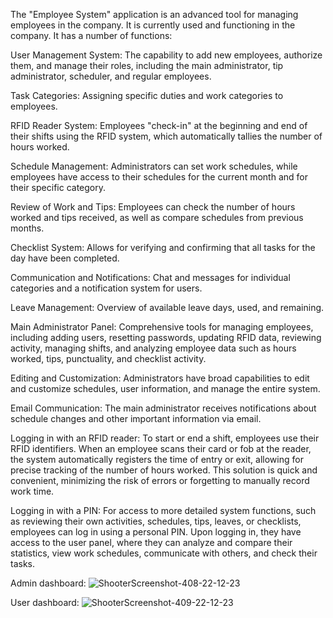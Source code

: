 The "Employee System" application is an advanced tool for managing employees in the company. It is currently used and functioning in the company. It has a number of functions:


User Management System: The capability to add new employees, authorize them, and manage their roles, including the main administrator, tip administrator, scheduler, and regular employees.

Task Categories: Assigning specific duties and work categories to employees.

RFID Reader System: Employees "check-in" at the beginning and end of their shifts using the RFID system, which automatically tallies the number of hours worked.

Schedule Management: Administrators can set work schedules, while employees have access to their schedules for the current month and for their specific category.

Review of Work and Tips: Employees can check the number of hours worked and tips received, as well as compare schedules from previous months.

Checklist System: Allows for verifying and confirming that all tasks for the day have been completed.

Communication and Notifications: Chat and messages for individual categories and a notification system for users.

Leave Management: Overview of available leave days, used, and remaining.

Main Administrator Panel: Comprehensive tools for managing employees, including adding users, resetting passwords, updating RFID data, reviewing activity, managing shifts, and analyzing employee data such as hours worked, tips, punctuality, and checklist activity.

Editing and Customization: Administrators have broad capabilities to edit and customize schedules, user information, and manage the entire system.

Email Communication: The main administrator receives notifications about schedule changes and other important information via email.

Logging in with an RFID reader: To start or end a shift, employees use their RFID identifiers. When an employee scans their card or fob at the reader, the system automatically registers the time of entry or exit, allowing for precise tracking of the number of hours worked. This solution is quick and convenient, minimizing the risk of errors or forgetting to manually record work time.

Logging in with a PIN: For access to more detailed system functions, such as reviewing their own activities, schedules, tips, leaves, or checklists, employees can log in using a personal PIN. Upon logging in, they have access to the user panel, where they can analyze and compare their statistics, view work schedules, communicate with others, and check their tasks.


Admin dashboard:
![ShooterScreenshot-408-22-12-23](https://github.com/wiktorszczurek/Employee-system/assets/124889327/77128082-be4b-400e-b3ea-200f690f4ef5)


User dashboard:
![ShooterScreenshot-409-22-12-23](https://github.com/wiktorszczurek/Employee-system/assets/124889327/0dbc660c-1795-415f-b75d-8a37490d6564)

